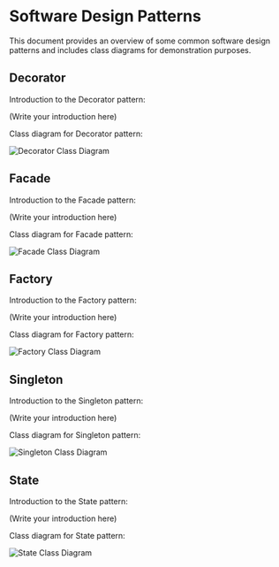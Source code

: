 # Software Design Patterns

This document provides an overview of some common software design patterns and includes class diagrams for demonstration purposes.

## Decorator

Introduction to the Decorator pattern:

(Write your introduction here)

Class diagram for Decorator pattern:

![Decorator Class Diagram](decorator-class-diagram.png)

## Facade

Introduction to the Facade pattern:

(Write your introduction here)

Class diagram for Facade pattern:

![Facade Class Diagram](facade-class-diagram.png)

## Factory

Introduction to the Factory pattern:

(Write your introduction here)

Class diagram for Factory pattern:

![Factory Class Diagram](factory-class-diagram.png)

## Singleton

Introduction to the Singleton pattern:

(Write your introduction here)

Class diagram for Singleton pattern:

![Singleton Class Diagram](singleton-class-diagram.png)

## State

Introduction to the State pattern:

(Write your introduction here)

Class diagram for State pattern:

![State Class Diagram](state-class-diagram.png)

